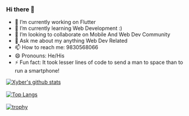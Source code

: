 ### Hi there 👋


<!--**xybercommander/xybercommander** is a ✨ _special_ ✨ repository because its `README.md` (this file) appears on your GitHub profile.-->

- 🔭 I’m currently working on Flutter
- 🌱 I’m currently learning Web Development :)
- 👯 I’m looking to collaborate on Mobile And Web Dev Community
- 💬 Ask me about my anything Web Dev Related
- 📫 How to reach me: 9830568066
- 😄 Pronouns: He/His
- ⚡ Fun fact: It took lesser lines of code to send a man to space than to run a smartphone!

[![Xyber's github stats](https://github-readme-stats.vercel.app/api?username=xybercommander&show_icons=true&theme=dark)](https://github.com/anuraghazra/github-readme-stats)
<br><br>
[![Top Langs](https://github-readme-stats.vercel.app/api/top-langs/?username=xybercommander&theme=dracula)](https://github.com/anuraghazra/github-readme-stats)
<br><br>
[![trophy](https://github-profile-trophy.vercel.app/?username=xybercommander&theme=onedark)](https://github.com/ryo-ma/github-profile-trophy)
